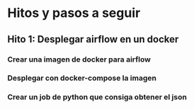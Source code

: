 # Hitos y pasos a seguir

## Hito 1: Desplegar airflow en un docker

### Crear una imagen de docker para airflow

### Desplegar con docker-compose la imagen

### Crear un job de python que consiga obtener el json
